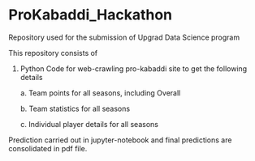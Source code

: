 # ProKabaddi_Hackathon
Repository used for the submission of Upgrad Data Science program

This repository consists of 
1. Python Code for web-crawling pro-kabaddi site to get the following details
  
      a. Team points for all seasons, including Overall
  
      b. Team statistics for all seasons
  
      c. Individual player details for all seasons
  
Prediction carried out in jupyter-notebook and final predictions are consolidated in pdf file.
